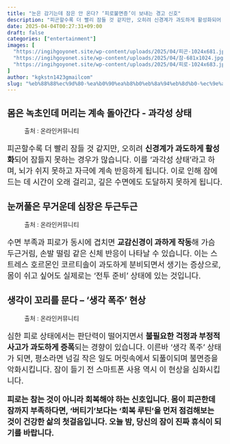 ```yaml
---
title: "눈은 감기는데 잠은 안 온다? ‘피로불면증’이 보내는 경고 신호"
description: "피곤할수록 더 빨리 잠들 것 같지만, 오히려 신경계가 과도하게 활성화되어 잠들지 못하는 경우가 많습니다. 이를 ‘과각성 상태’라고 하며, 뇌가 쉬지 못하고 자극에 계속 반응하게 됩니다. 이로 인해 잠에 드는 데 시간이 오래 걸리고, 깊은 수면에도 도달하지 못하게 됩니다"
date: 2025-04-04T00:27:31+09:00
draft: false
categories: ["entertainment"]
images: [
  "https://ingihgoyonet.site/wp-content/uploads/2025/04/피곤-1024x681.jpg"
  "https://ingihgoyonet.site/wp-content/uploads/2025/04/잠-681x1024.jpg"
  "https://ingihgoyonet.site/wp-content/uploads/2025/04/피로-1024x683.jpg"
]
author: "kgkstn1423gmailcom"
slug: "%eb%88%88%ec%9d%80-%ea%b0%90%ea%b8%b0%eb%8a%94%eb%8d%b0-%ec%9e%a0%ec%9d%80-%ec%95%88-%ec%98%a8%eb%8b%a4-%ed%94%bc%eb%a1%9c%eb%b6%88%eb%a9%b4%ec%a6%9d%ec%9d%b4-%eb%b3%b4%eb%82%b4"
---
```


<h2 >몸은 녹초인데 머리는 계속 돌아간다 - 과각성 상태</h2> <figure ><img src="https://ingihgoyonet.site/wp-content/uploads/2025/04/피곤-1024x681.jpg" alt="" style="aspect-ratio:16/9;object-fit:cover"/><figcaption >출처 : 온라인커뮤니티</figcaption></figure> <p style="font-size:18px">피곤할수록 더 빨리 잠들 것 같지만, 오히려 <strong>신경계가 과도하게 활성화</strong>되어 잠들지 못하는 경우가 많습니다. 이를 ‘과각성 상태’라고 하며, 뇌가 쉬지 못하고 자극에 계속 반응하게 됩니다. 이로 인해 잠에 드는 데 시간이 오래 걸리고, 깊은 수면에도 도달하지 못하게 됩니다.</p> <h2 >눈꺼풀은 무거운데 심장은 두근두근</h2> <figure ><img src="https://ingihgoyonet.site/wp-content/uploads/2025/04/잠-681x1024.jpg" alt="" style="aspect-ratio:16/9;object-fit:cover"/><figcaption >출처 : 온라인커뮤니티</figcaption></figure> <p style="font-size:18px">수면 부족과 피로가 동시에 겹치면 <strong>교감신경이 과하게 작동</strong>해 가슴 두근거림, 손발 떨림 같은 신체 반응이 나타날 수 있습니다. 이는 스트레스 호르몬인 코르티솔이 과도하게 분비되면서 생기는 증상으로, 몸이 쉬고 싶어도 실제로는 ‘전투 준비’ 상태에 있는 것입니다.</p> <h2 >생각이 꼬리를 문다 – ‘생각 폭주’ 현상</h2> <figure ><img src="https://ingihgoyonet.site/wp-content/uploads/2025/04/피로-1024x683.jpg" alt="" style="aspect-ratio:16/9;object-fit:cover"/><figcaption >출처 : 온라인커뮤니티</figcaption></figure> <p style="font-size:18px">심한 피로 상태에서는 판단력이 떨어지면서 <strong>불필요한 걱정과 부정적 사고가 과도하게 증폭</strong>되는 경향이 있습니다. 이른바 ‘생각 폭주’ 상태가 되면, 평소라면 넘길 작은 일도 머릿속에서 되풀이되며 불면증을 악화시킵니다. 잠이 들기 전 스마트폰 사용 역시 이 현상을 심화시킵니다.</p> <p style="font-size:18px"><strong>피로는 참는 것이 아니라 회복해야 하는 신호입니다. 몸이 피곤한데 잠까지 부족하다면, ‘버티기’보다는 ‘회복 루틴’을 먼저 점검해보는 것이 건강한 삶의 첫걸음입니다. 오늘 밤, 당신의 잠이 진짜 휴식이 되기를 바랍니다.</strong></p>